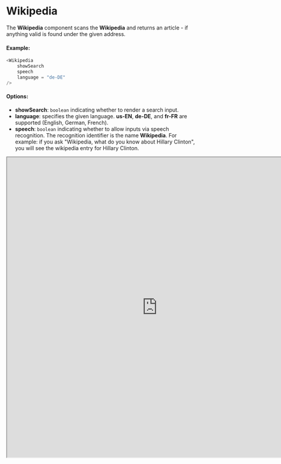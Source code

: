 # Wikipedia

The **Wikipedia** component scans the **Wikipedia** and returns an article - if anything valid is found under the given address.

#### Example:

```js
<Wikipedia
    showSearch
    speech
    language = "de-DE"
/>
```

#### Options:

* __showSearch__: `boolean` indicating whether to render a search input.
* __language__: specifies the given language. **us-EN**, **de-DE**, and **fr-FR** are supported (English, German, French).
* __speech__: `boolean` indicating whether to allow inputs via speech recognition. The recognition identifier is the name **Wikipedia**. For example: if you ask "Wikipedia, what do you know about Hillary Clinton", you will see the wikipedia entry for Hillary Clinton.


<iframe src="http://isle.heinz.edu/components/wikipedia" width="800" height="800"></iframe>  

